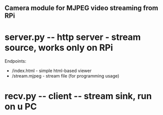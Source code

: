 ## Camera module for MJPEG video streaming from RPi

# server.py -- http server - stream source, works only on RPi 
Endpoints:
 - /index.html - simple html-based viewer
 - /stream.mjpeg - stream file (for programming usage)

# recv.py -- client -- stream sink, run on u PC
